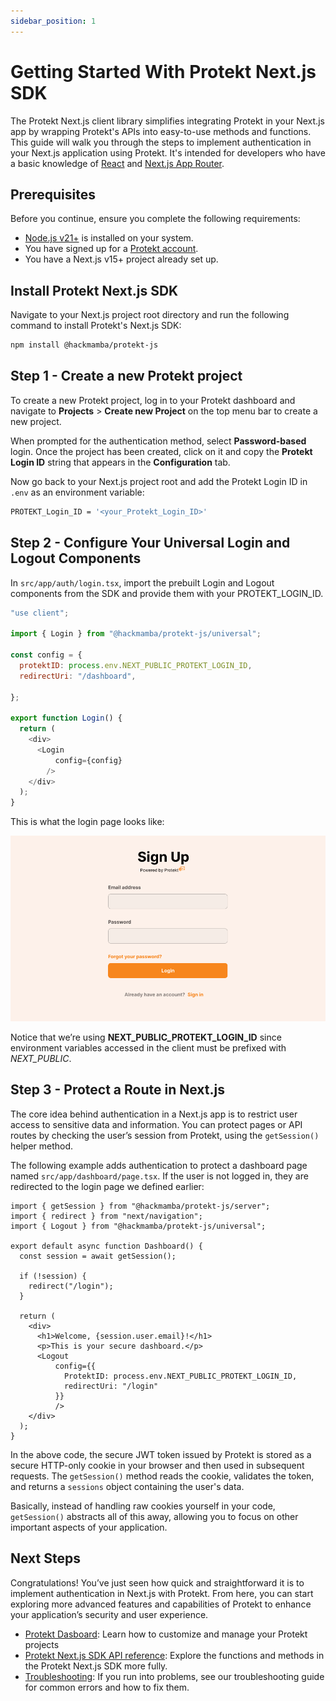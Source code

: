 ```yaml
---
sidebar_position: 1
---
```


# Getting Started With Protekt Next.js SDK

The Protekt Next.js client library simplifies integrating Protekt in your Next.js app by wrapping Protekt's APIs into easy-to-use methods and functions. This guide will walk you through the steps to implement authentication in your Next.js application using Protekt. It's intended for developers who have a basic knowledge of [React](https://react.dev) and [Next.js App Router](https://nextjs.org).

## Prerequisites

Before you continue, ensure you complete the following requirements:

- [Node.js v21+](https://nodejs.org/) is installed on your system.
- You have signed up for a [Protekt account](https://app.prtekt.io).
- You have a Next.js v15+ project already set up.

## Install Protekt Next.js SDK

Navigate to your Next.js project root directory and run the following command to install Protekt's Next.js SDK:

```bash
npm install @hackmamba/protekt-js
```

## Step 1 - Create a new Protekt project

To create a new Protekt project, log in to your Protekt dashboard and navigate to **Projects** > **Create new Project** on the top menu bar to create a new project.

When prompted for the authentication method, select **Password-based** login. Once the project has been created, click on it and copy the **Protekt Login ID** string that appears in the **Configuration** tab.

Now go back to your Next.js project root and add the Protekt Login ID in `.env` as an environment variable:

```bash
PROTEKT_Login_ID = '<your_Protekt_Login_ID>'
```

## Step 2 - Configure Your Universal Login and Logout Components

In `src/app/auth/login.tsx`, import the prebuilt Login and Logout components from the SDK and provide them with your PROTEKT_LOGIN_ID.

```js
"use client";

import { Login } from "@hackmamba/protekt-js/universal";

const config = {
  protektID: process.env.NEXT_PUBLIC_PROTEKT_LOGIN_ID,
  redirectUri: "/dashboard",

};

export function Login() {
  return (
    <div>
      <Login
          config={config}
        />
    </div>
  );
}
```

This is what the login page looks like:

![Protekt Universal Login Page](../../static/img/protekt-sign-up.png)

Notice that we’re using **NEXT_PUBLIC_PROTEKT_LOGIN_ID** since environment variables accessed in the client must be prefixed with _NEXT_PUBLIC_.

## Step 3 - Protect a Route in Next.js

The core idea behind authentication in a Next.js app is to restrict user access to sensitive data and information. You can protect pages or API routes by checking the user’s session from Protekt, using the `getSession()` helper method.

The following example adds authentication to protect a dashboard page named `src/app/dashboard/page.tsx`. If the user is not logged in, they are redirected to the login page we defined earlier:

```tsx
import { getSession } from "@hackmamba/protekt-js/server";
import { redirect } from "next/navigation";
import { Logout } from "@hackmamba/protekt-js/universal";

export default async function Dashboard() {
  const session = await getSession();

  if (!session) {
    redirect("/login");
  }

  return (
    <div>
      <h1>Welcome, {session.user.email}!</h1>
      <p>This is your secure dashboard.</p>
      <Logout
          config={{
            ProtektID: process.env.NEXT_PUBLIC_PROTEKT_LOGIN_ID,
            redirectUri: "/login"
          }}
          />
    </div>
  );
}
```

In the above code, the secure JWT token issued by Protekt is stored as a secure HTTP-only cookie in your browser and then used in subsequent requests. The `getSession()` method reads the cookie, validates the token, and returns a `sessions` object containing the user's data.

Basically, instead of handling raw cookies yourself in your code, `getSession()` abstracts all of this away, allowing you to focus on other important aspects of your application.


## Next Steps
Congratulations! You’ve just seen how quick and straightforward it is to implement authentication in Next.js with Protekt. From here, you can start exploring more advanced features and capabilities of Protekt to enhance your application’s security and user experience.

- [Protekt Dasboard](https://app.protekt.io): Learn how to customize and manage your Protekt projects
- [Protekt Next.js SDK API reference](/sdks/next-js): Explore the functions and methods in the Protekt Next.js SDK more fully.
- [Troubleshooting](/resources/troubleshooting): If you run into problems, see our troubleshooting guide for common errors and how to fix them.
